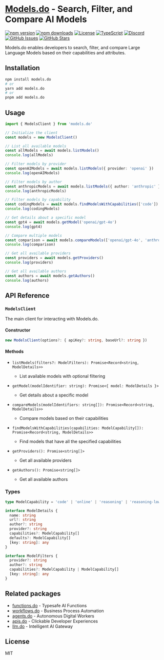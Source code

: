 # [Models.do](https://models.do) - Search, Filter, and Compare AI Models

[![npm version](https://img.shields.io/npm/v/models.do.svg)](https://www.npmjs.com/package/models.do)
[![npm downloads](https://img.shields.io/npm/dm/models.do.svg)](https://www.npmjs.com/package/models.do)
[![License](https://img.shields.io/npm/l/models.do.svg)](https://github.com/drivly/ai/blob/main/LICENSE)
[![TypeScript](https://img.shields.io/badge/TypeScript-4.9%2B-blue)](https://www.typescriptlang.org/)
[![Discord](https://img.shields.io/badge/Discord-Join%20Chat-7289da?logo=discord&logoColor=white)](https://discord.gg/tafnNeUQdm)
[![GitHub Issues](https://img.shields.io/github/issues/drivly/ai.svg)](https://github.com/drivly/ai/issues)
[![GitHub Stars](https://img.shields.io/github/stars/drivly/ai.svg)](https://github.com/drivly/ai)

Models.do enables developers to search, filter, and compare Large Language Models based on their capabilities and attributes.

## Installation

```bash
npm install models.do
# or
yarn add models.do
# or
pnpm add models.do
```

## Usage

```typescript
import { ModelsClient } from 'models.do'

// Initialize the client
const models = new ModelsClient()

// List all available models
const allModels = await models.listModels()
console.log(allModels)

// Filter models by provider
const openAIModels = await models.listModels({ provider: 'openai' })
console.log(openAIModels)

// Filter models by author
const anthropicModels = await models.listModels({ author: 'anthropic' })
console.log(anthropicModels)

// Filter models by capability
const codingModels = await models.findModelsWithCapabilities(['code'])
console.log(codingModels)

// Get details about a specific model
const gpt4 = await models.getModel('openai/gpt-4o')
console.log(gpt4)

// Compare multiple models
const comparison = await models.compareModels(['openai/gpt-4o', 'anthropic/claude-3-opus'])
console.log(comparison)

// Get all available providers
const providers = await models.getProviders()
console.log(providers)

// Get all available authors
const authors = await models.getAuthors()
console.log(authors)
```

## API Reference

### `ModelsClient`

The main client for interacting with Models.do.

#### Constructor

```typescript
new ModelsClient(options?: { apiKey?: string, baseUrl?: string })
```

#### Methods

- `listModels(filters?: ModelFilters): Promise<Record<string, ModelDetails>>`

  - List available models with optional filtering

- `getModel(modelIdentifier: string): Promise<{ model: ModelDetails }>`

  - Get details about a specific model

- `compareModels(modelIdentifiers: string[]): Promise<Record<string, ModelDetails>>`

  - Compare models based on their capabilities

- `findModelsWithCapabilities(capabilities: ModelCapability[]): Promise<Record<string, ModelDetails>>`

  - Find models that have all the specified capabilities

- `getProviders(): Promise<string[]>`

  - Get all available providers

- `getAuthors(): Promise<string[]>`
  - Get all available authors

### Types

```typescript
type ModelCapability = 'code' | 'online' | 'reasoning' | 'reasoning-low' | 'reasoning-medium' | 'reasoning-high' | 'tools' | 'structuredOutput' | 'responseFormat'

interface ModelDetails {
  name: string
  url?: string
  author?: string
  provider?: string
  capabilities?: ModelCapability[]
  defaults?: ModelCapability[]
  [key: string]: any
}

interface ModelFilters {
  provider?: string
  author?: string
  capabilities?: ModelCapability | ModelCapability[]
  [key: string]: any
}
```

## Related packages

- [functions.do](https://functions.do) - Typesafe AI Functions
- [workflows.do](https://workflows.do) - Business Process Automation
- [agents.do](https://agents.do) - Autonomous Digital Workers
- [apis.do](https://apis.do) - Clickable Developer Experiences
- [llm.do](https://llm.do) - Intelligent AI Gateway

## License

MIT
